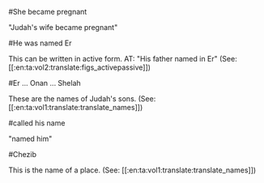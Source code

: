 #She became pregnant

"Judah's wife became pregnant"

#He was named Er

This can be written in active form. AT: "His father named in Er" (See: [[:en:ta:vol2:translate:figs_activepassive]])

#Er ... Onan ... Shelah

These are the names of Judah's sons. (See: [[:en:ta:vol1:translate:translate_names]])

#called his name

"named him"

#Chezib

This is the name of a place. (See: [[:en:ta:vol1:translate:translate_names]])